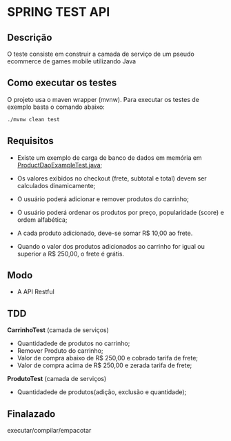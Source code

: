 # SPRING TEST API


## Descrição

  O teste consiste em construir a camada de serviço de um pseudo ecommerce de games mobile utilizando Java

## Como executar os testes
  
  O projeto usa o maven wrapper (mvnw).
  Para executar os testes de exemplo basta o comando abaixo:
  ```sh
  ./mvnw clean test
  ```

## Requisitos

  - Existe um exemplo de carga de banco de dados em memória em [ProductDaoExampleTest.java](./src/test/java/br/com/supera/api/models/ProductDaoExampleTest.java);
  
  - Os valores exibidos no checkout (frete, subtotal e total) devem ser calculados dinamicamente;
  
  - O usuário poderá adicionar e remover produtos do carrinho;
  
  - O usuário poderá ordenar os produtos por preço, popularidade (score) e ordem alfabética;
  
  - A cada produto adicionado, deve-se somar R$ 10,00 ao frete.

  - Quando o valor dos produtos adicionados ao carrinho for igual ou superior a R$ 250,00, o frete é grátis.


## Modo

  - A API Restful
  
## TDD
__CarrinhoTest__ (camada de serviços)
  -  Quantidadede de produtos no carrinho;
  -	 Remover Produto do carrinho;
  -	 Valor de compra abaixo de R$ 250,00 e cobrado tarifa de frete;
  -	 Valor de compra acima de R$ 250,00 e zerada tarifa de frete;

__ProdutoTest__ (camada de serviços)

  -  Quantidadede de produtos(adição, exclusão e quantidade);
 
	
  
## Finalazado
 executar/compilar/empacotar 
